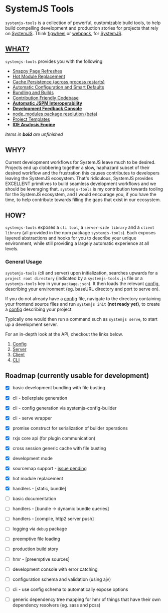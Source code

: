# SystemJS Tools
`systemjs-tools` is a collection of powerful, customizable build tools,
to help build compelling development and production stories for projects
that rely on [SystemJS](https://github.com/systemjs/systemjs). Think [figwheel](https://github.com/bhauman/lein-figwheel)
or [webpack](https://webpack.github.io/), for [SystemJS](https://github.com/systemjs/systemjs).

## [WHAT?](./docs/what.md)

`systemjs-tools` provides you with the following

- [Snappy Page Refreshes](./docs/what.md#snappy-page-refreshes)
- [Hot Module Replacement](./docs/what.md#hot-module-replacement)
- [Cache Persistence (across process restarts)](./docs/what.md#cache-persistence)
- [Automatic Configuration and Smart Defaults](./docs/what.md#automatic-configuration-and-smart-defaults)
- [Bundling and Builds](./docs/what.md#bundling-and-builds)
- [Contribution Friendly Codebase](./docs/what.md#contribution-friendly-codebase)
- [**Automatic JSPM Interoperability**](./docs/what.md#automatic-jspm-interoperability)
- [**Development Feedback Console**](./docs/what.md#development-feedback-console)
- [node_modules package resolution (beta)](./docs/what.md#node_modules-package-resolution-beta)
- [Project Templates](./docs/what.md#project-templates)
- [**IDE Analysis Engine**](./docs/what.md#ide-analysis-engine)

*items in* ***bold*** *are unfinished*

## WHY?
Current development workflows for SystemJS leave much to
be desired. Projects end up clobbering together a slow, haphazard subset of
their desired workflow and the frustration this causes contributes to developers leaving the
SystemJS ecosystem. That's ridiculous, SystemJS provides EXCELLENT
primitives to build seamless development workflows and we should be
leveraging that. `systemjs-tools` is my contribution towards tooling for
the SystemJS ecosystem, and I would encourage you, if you have the time,
to help contribute towards filling the gaps that exist in our ecosystem.

## HOW?
`systemjs-tools` exposes a `cli tool`, a `server-side library` and a `client
library` (all provided in the npm package `systemjs-tools`). Each exposes
layered abstractions and hooks for you to describe your unique environment,
while still providing a largely automatic experience at all levels.

### General Usage
`systemjs-tools` (cli and server) upon initialization, searches upwards for
a `project root directory` (indicated by a `systemjs-tools.js` file or a `systemjs-tools`
key in your `package.json`). It then loads the relevant [config](./docs/config.md),
describing your environment (eg. baseURL directory and port to serve on).

If you do not already have a [config](./docs/config.md) file, navigate to the directory containing
your frontend source files and run `systemjs init` **(not ready yet)**,
to create a [config](./docs/config.md) describing your project.

Typically one would then run a command such as `systemjs serve`, to start
up a development server.

For an in-depth look at the API, checkout the links below.

1. [Config](./docs/config.md)
2. [Server](./docs/server.md)
3. [Client](./docs/client.md)
4. [CLI](./docs/cli.md)

## Roadmap (currently usable for development)
- [x] basic development bundling with file busting
- [x] cli - boilerplate generation
- [x] cli - config generation via systemjs-config-builder
- [x] cli - serve wrapper
- [x] promise construct for serialization of builder operations
- [x] rxjs core api (for plugin communication)
- [x] cross session generic cache with file busting
- [x] development mode
- [x] sourcemap support - [issue pending](https://github.com/systemjs/builder/issues/754)
- [x] hot module replacement
- [x] handlers - [static, bundle]
- [ ] basic documentation
- [ ] handlers - [bundle -> dynamic bundle queries]
- [ ] handlers - [compile, http2 server push]
- [ ] logging via `debug` package
- [ ] preemptive file loading
- [ ] production build story
- [ ] hmr - [preemptive sources]
- [ ] development console with error catching
- [ ] configuration schema and validation (using ajv)
- [ ] cli - use config schema to automatically expose options
- [ ] generic dependency tree mapping for hmr of things that have their
      own dependency resolvers (eg. sass and pcss)

